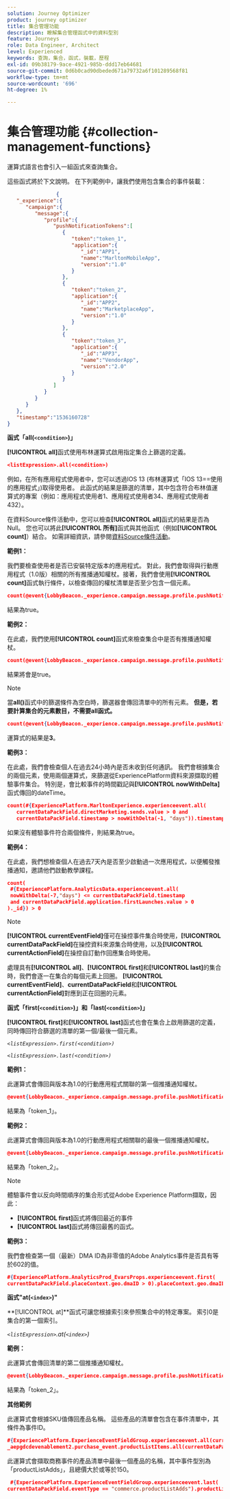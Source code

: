 ```yaml
---
solution: Journey Optimizer
product: journey optimizer
title: 集合管理功能
description: 瞭解集合管理函式中的資料型別
feature: Journeys
role: Data Engineer, Architect
level: Experienced
keywords: 查詢，集合，函式，裝載，歷程
exl-id: 09b38179-9ace-4921-985b-ddd17eb64681
source-git-commit: 0d6b0cad90dbeded671a79732a6f101289568f81
workflow-type: tm+mt
source-wordcount: '696'
ht-degree: 1%

---
```


# 集合管理功能 {#collection-management-functions}

運算式語言也會引入一組函式來查詢集合。

這些函式將於下文說明。 在下列範例中，讓我們使用包含集合的事件裝載：

```json
                { 
   "_experience":{ 
      "campaign":{ 
         "message":{ 
            "profile":{ 
               "pushNotificationTokens":[ 
                  { 
                     "token":"token_1",
                     "application":{ 
                        "_id":"APP1",
                        "name":"MarltonMobileApp",
                        "version":"1.0"
                     }
                  },
                  { 
                     "token":"token_2",
                     "application":{ 
                        "_id":"APP2",
                        "name":"MarketplaceApp",
                        "version":"1.0"
                     }
                  },
                  { 
                     "token":"token_3",
                     "application":{ 
                        "_id":"APP3",
                        "name":"VendorApp",
                        "version":"2.0"
                     }
                  }
               ]
            }
         }
      }
   },
   "timestamp":"1536160728"
}
```

**函式「all(`<condition>`)」**

**[!UICONTROL all]**&#x200B;函式使用布林運算式啟用指定集合上篩選的定義。

```json
<listExpression>.all(<condition>)
```

例如，在所有應用程式使用者中，您可以透過IOS 13 (布林運算式「IOS 13==使用的應用程式」)取得使用者。 此函式的結果是篩選的清單，其中包含符合布林值運算式的專案（例如：應用程式使用者1、應用程式使用者34、應用程式使用者432）。

在資料Source條件活動中，您可以檢查&#x200B;**[!UICONTROL all]**&#x200B;函式的結果是否為Null。 您也可以將此&#x200B;**[!UICONTROL 所有]**&#x200B;函式與其他函式（例如&#x200B;**[!UICONTROL count]**）結合。 如需詳細資訊，請參閱[資料Source條件活動](../condition-activity.md#data_source_condition)。

**範例1：**

我們要檢查使用者是否已安裝特定版本的應用程式。 對此，我們會取得與行動應用程式（1.0版）相關的所有推播通知權杖。接著，我們會使用&#x200B;**[!UICONTROL count]**&#x200B;函式執行條件，以檢查傳回的權杖清單是否至少包含一個元素。

```json
count(@event{LobbyBeacon._experience.campaign.message.profile.pushNotificationTokens.all(currentEventField.application.version == "1.0").token}) > 0
```

結果為true。

**範例2：**

在此處，我們使用&#x200B;**[!UICONTROL count]**&#x200B;函式來檢查集合中是否有推播通知權杖。

```json
count(@event{LobbyBeacon._experience.campaign.message.profile.pushNotificationTokens.all().token}) > 0
```

結果將會是true。

<!--Alternatively, you can check if there is no token in the collection:

   ```json
   count(@event{LobbyBeacon._experience.campaign.message.profile.pushNotificationTokens.all().token}) == 0
   ```

The result will be false.

Here we use the count function in a condition to count the number of push notification tokens in the event.

`count(@event{LobbyBeacon._experience.campaign.message.profile.pushNotificationTokens.all().token})`

The result is true.

Note that when the condition in the **all()** function is empty, the filter will return all the elements in the list. Hence, the expression above is equivalent to:

`count(@event{LobbyBeacon._experience.campaign.message.profile.pushNotificationTokens.application.name})`

In both cases, the result of the expression is **3**.

A query of experience events recorded on the Adobe Experience Platform may or may not include the current event that triggered the current Journey. This will depend on the relative processing time with which [!DNL Journey Orchestration] sees an event and started evaluating conditions, versus the time it takes for that event to be ingested into the Adobe Experience Platform. For example, when using the .all() syntax to query experience events from the Adobe Experience Platform, we recommend enforcing the exclusion of the current event (by requiring an
earlier timestamp) in order to only consider prior events.-->

>[!NOTE]
>
>當&#x200B;**all()**&#x200B;函式中的篩選條件為空白時，篩選器會傳回清單中的所有元素。 **但是，若要計算集合的元素數目，不需要all函式。**


```json
count(@event{LobbyBeacon._experience.campaign.message.profile.pushNotificationTokens.token})
```

運算式的結果是&#x200B;**3**。

**範例3：**

在此處，我們會檢查個人在過去24小時內是否未收到任何通訊。 我們會根據集合的兩個元素，使用兩個運算式，來篩選從ExperiencePlatform資料來源擷取的體驗事件集合。 特別是，會比較事件的時間戳記與&#x200B;**[!UICONTROL nowWithDelta]**&#x200B;函式傳回的dateTime。

```json
count(#{ExperiencePlatform.MarltonExperience.experienceevent.all(
   currentDataPackField.directMarketing.sends.value > 0 and
   currentDataPackField.timestamp > nowWithDelta(-1, "days")).timestamp}) == 0
```

如果沒有體驗事件符合兩個條件，則結果為true。

**範例4：**

在此處，我們想檢查個人在過去7天內是否至少啟動過一次應用程式，以便觸發推播通知，邀請他們啟動教學課程。

```json
count(
 #{ExperiencePlatform.AnalyticsData.experienceevent.all(
 nowWithDelta(-7,"days") <= currentDataPackField.timestamp
 and currentDataPackField.application.firstLaunches.value > 0
)._id}) > 0
```

<!--**"All + Count" example 4:** here we use the count function in a boolean expression to see if there is push notification tokens in the collection.

`count(@event{LobbyBeacon._experience.campaign.message.profile.pushNotificationTokens.all().application.name}) > 0`

The result will be:

`true`

Alternatively, you can check if there is NO token in the collection:

`count(@event{LobbyBeacon._experience.campaign.message.profile.pushNotificationTokens.all().application.name}) =0`

The result will be:

`false`-->

>[!NOTE]
>
>**[!UICONTROL currentEventField]**&#x200B;僅可在操控事件集合時使用，**[!UICONTROL currentDataPackField]**&#x200B;在操控資料來源集合時使用，以及&#x200B;**[!UICONTROL currentActionField]**&#x200B;在操控自訂動作回應集合時使用。
>
>處理具有&#x200B;**[!UICONTROL all]**、**[!UICONTROL first]**&#x200B;和&#x200B;**[!UICONTROL last]**&#x200B;的集合時，我們會逐一在集合的每個元素上回圈。 **[!UICONTROL currentEventField]**、**currentDataPackField**&#x200B;和&#x200B;**[!UICONTROL currentActionField]**&#x200B;對應到正在回圈的元素。

**函式「first(`<condition>`)」和「last(`<condition>`)」**

**[!UICONTROL first]**&#x200B;和&#x200B;**[!UICONTROL last]**&#x200B;函式也會在集合上啟用篩選的定義，同時傳回符合篩選的清單的第一個/最後一個元素。

_`<listExpression>.first(<condition>)`_

_`<listExpression>.last(<condition>)`_

**範例1：**

此運算式會傳回與版本為1.0的行動應用程式關聯的第一個推播通知權杖。

```json
@event{LobbyBeacon._experience.campaign.message.profile.pushNotificationTokens.first(currentEventField.application.version == "1.0").token
```

結果為「token_1」。

**範例2：**

此運算式會傳回與版本為1.0的行動應用程式相關聯的最後一個推播通知權杖。

```json
@event{LobbyBeacon._experience.campaign.message.profile.pushNotificationTokens.last(currentEventField.application.version == "1.0").token}
```

結果為「token_2」。

>[!NOTE]
>
>體驗事件會以反向時間順序的集合形式從Adobe Experience Platform擷取，因此：
>
>* **[!UICONTROL first]**&#x200B;函式將傳回最近的事件
>* **[!UICONTROL last]**&#x200B;函式將傳回最舊的函式。

**範例3：**

我們會檢查第一個（最新）DMA ID為非零值的Adobe Analytics事件是否具有等於602的值。

```json
#{ExperiencePlatform.AnalyticsProd_EvarsProps.experienceevent.first(
currentDataPackField.placeContext.geo.dmaID > 0).placeContext.geo.dmaID} == 602
```

**函式&quot;at(`<index>`)&quot;**

**[!UICONTROL at]**函式可讓您根據索引來參照集合中的特定專案。
索引0是集合的第一個索引。

_`<listExpression>`.at(`<index>`)_

**範例：**

此運算式會傳回清單的第二個推播通知權杖。

```json
@event{LobbyBeacon._experience.campaign.message.profile.pushNotificationTokens.at(1).token}
```

結果為「token_2」。

**其他範例**

此運算式會根據SKU值傳回產品名稱。 這些產品的清單會包含在事件清單中，其條件為事件ID。

```json
#{ExperiencePlatform.ExperienceEventFieldGroup.experienceevent.all(currentDataPackField._aepgdcdevenablement2.purchase_event.receipt_nbr == "10-337-4016"). 
_aepgdcdevenablement2.purchase_event.productListItems.all(currentDataPackField.SKU == "AB17 1234 1775 19DT B4DR 8HDK 762").name}
```

此運算式會擷取商務事件的產品清單中最後一個產品的名稱，其中事件型別為「productListAdds」，且總價大於或等於150。

```json
 #{ExperiencePlatform.ExperienceEventFieldGroup.experienceevent.last(
currentDataPackField.eventType == "commerce.productListAdds").productListItems.last(currentDataPackField.priceTotal >= 150).name}
```
